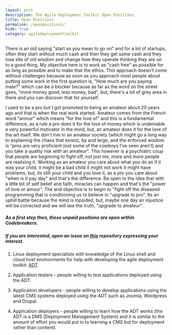 ```yaml
---
layout: post
description: The Agile Deployment Toolkit Open Positions
title: Open Positions
permalink: /openpositions/
hide: true
category: agiledeploymenttoolkit
---
```


There is an old saying "start as you mean to go on" and for a lot of startups, often they start without much cash and then they get some cash and they lose site of old wisdom and change how they operate thinking they are on to a good thing.
My objective here is to work as "cash free" as possible for as long as possible and to make that the ethos.
This approach doesn't come without challenges because as soon as you approach most people about putting some work in the first question is, "How much are you paying mate?" which can be a blocker because as far as the word on the street goes, "more money good, less money, bad", but, there's a lot of grey area in there and you can discover that for yourself. 

I used to be a pro but I got promoted to being an amateur about 20 years ago and that is when the real work started. Amateur comes from the French word "amour" which means "for the love of" and this is a fundamental difference, as a rule a pro does it for the love of money which is undeniable a very powerful motivator in the mind, but, an amateur does it for the love of the art itself. We don't live in an amateur society (which might go a long way to explaining the chaos that exists), by and large, and the enforced wisdom is "pros are very proficient (not some of the cowboys I've seen aren't) and you take a quality risk with an amateur". This however is a psychiatrc coup that people are beginning to fight off, not just me, more and more people are realising it. Working as an amateur you care about what you do as if it was your child, it might be a bad child it might not work it might have problems, but, its still your child and you love it, as a pro you care about "when is it pay day" and that's the difference. Be open to the idea that with a little bit of self belief and faith, miracles can happen and that's the "power of love or amour". The end objective is to begin to "fight off the diseased programming that is conditioning us to believe in "upgrade to pro". Its an uphill battle because the mind is lopsided, but, maybe one day an injustice will be corrected and we will see the truth, "upgrade to amateur". 

##### As a first step then, these unpaid positions are open within Codebreakers.  

##### If you are interested, open an issue on [this](https://github.com/agile-deployer/codebreakers/issues) repository expressing your interest. 

1) Linux deployment specialists with knowledge of the Linux shell and cloud host environments for help with developing the agile deployment toolkit: [ADT](https://www.github.com/agile-deployer)  

2) Application testers - people willing to test applications deployed using the ADT.  

3) Application developers - people willing to develop applications using the latest CMS systems deployed using the ADT such as Joomla, Wordpress and Drupal.  

4) Application deployers - people willing to learn how the ADT works (the ADT is a DMS (Deployment Management System) and it is similar to the amount of effort you would put in to learning a CMS but for deployment rather than content). 
